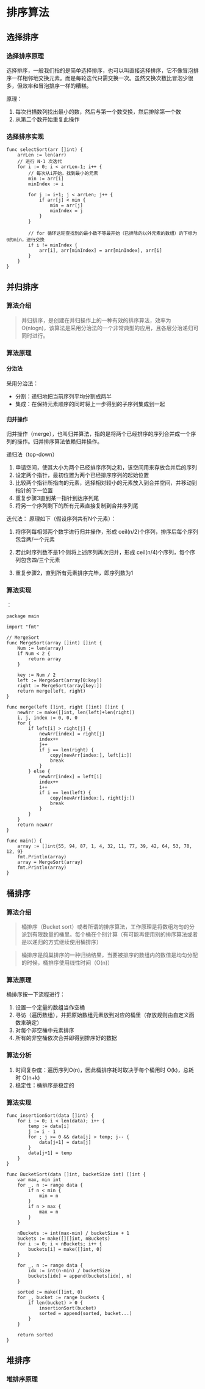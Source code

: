 # 排序算法

## 选择排序
### 选择排序原理

选择排序，一般我们指的是简单选择排序，也可以叫直接选择排序，它不像冒泡排序一样相邻地交换元素。而是每轮迭代只需交换一次。虽然交换次数比冒泡少很多，但效率和冒泡排序一样的糟糕。

原理：
1. 每次扫描数列找出最小的数，然后与第一个数交换，然后排除第一个数
2. 从第二个数开始重复此操作

### 选择排序实现
```golang
func selectSort(arr []int) {
    arrLen := len(arr)
    // 进行 N-1 次迭代
    for i := 0; i < arrLen-1; i++ {
        // 每次从i开始，找到最小的元素
        min := arr[i]
        minIndex := i
        
        for j := i+1; j < arrLen; j++ {
            if arr[j] < min {
                min = arr[j]
                minIndex = j
            } 
        }

        // for 循环这轮查找到的最小数不等最开始（已排除的以外元素的数组）的下标为0的min，进行交换
        if i != minIndex {
            arr[i], arr[minIndex] = arr[minIndex], arr[i]
        }
    }
}
```

## 并归排序
### 算法介绍
> 并归排序，是创建在并归操作上的一种有效的排序算法，效率为 O(nlogn)，该算法是采用分治法的一个非常典型的应用，且各层分治递归可同时进行。


### 算法原理


#### 分治法
采用分治法：

* 分割：递归地把当前序列平均分割成两半
* 集成：在保持元素顺序的同时将上一步得到的子序列集成到一起

#### 归并操作

归并操作（merge），也叫归并算法，指的是将两个已经排序的序列合并成一个序列的操作。归并排序算法依赖归并操作。

递归法（top-down）
1. 申请空间，使其大小为两个已经排序序列之和，该空间用来存放合并后的序列
2. 设定两个指针，最初位置为两个已经排序序列的起始位置
3. 比较两个指针所指向的元素，选择相对较小的元素放入到合并空间，并移动到指针的下一位置
4. 重复步骤3直到某一指针到达序列尾
5. 将另一个序列剩下的所有元素直接复制到合并序列尾

迭代法：
原理如下（假设序列共有N个元素）：

1. 将序列每相邻两个数字进行归并操作，形成 ceil(n/2)个序列，排序后每个序列包含两/一个元素
2. 若此时序列数不是1个则将上述序列再次归并，形成 ceil(n/4)个序列，每个序列包含四/三个元素

3. 重复步骤2，直到所有元素排序完毕，即序列数为1

### 算法实现
：

```golang
package main

import "fmt"

// MergeSort
func MergeSort(array []int) []int {
	Num := len(array)
	if Num < 2 {
		return array
	}

	key := Num / 2
	left := MergeSort(array[0:key])
	right := MergeSort(array[key:])
	return merge(left, right)
}

func merge(left []int, right []int) []int {
	newArr := make([]int, len(left)+len(right))
	i, j, index := 0, 0, 0
	for {
		if left[i] > right[j] {
			newArr[index] = right[j]
			index++
			j++
			if j == len(right) {
				copy(newArr[index:], left[i:])
				break
			}
		} else {
			newArr[index] = left[i]
			index++
			i++
			if i == len(left) {
				copy(newArr[index:], right[j:])
				break
			}
		}
	}
	return newArr
}

func main() {
	array := []int{55, 94, 87, 1, 4, 32, 11, 77, 39, 42, 64, 53, 70, 12, 9}
	fmt.Println(array)
	array = MergeSort(array)
	fmt.Println(array)
}
```

## 桶排序

### 算法介绍
> 桶排序（Bucket sort）或者所谓的排序算法，工作原理是将数组均匀的分派到有限数量的桶里。每个桶在个别计算（有可能再使用别的排序算法或者是以递归的方式继续使用桶排序）

> 桶排序是鸽巢排序的一种归纳结果，当要被排序的数组内的数值是均匀分配的时候，桶排序使用线性时间（O(n)）

### 算法原理

桶排序按一下流程进行：
1. 设置一个定量的数组当作空桶
2. 寻访（遍历数组），并把原始数组元素放到对应的桶里（存放规则由自定义函数来确定）
3. 对每个非空桶中元素排序
4. 所有的非空桶依次合并即得到排序好的数据

### 算法分析
1. 时间复杂度：遍历序列O(n)，因此桶排序耗时取决于每个桶用时 O(k)，总耗时 O(n+k)
2. 稳定性：桶排序是稳定的

### 算法实现
```golang
func insertionSort(data []int) {
	for i := 0; i < len(data); i++ {
		temp := data[i]
		j := i - 1
		for ; j >= 0 && data[j] > temp; j-- {
			data[j+1] = data[j]
		}
		data[j+1] = temp
	}
}

func BucketSort(data []int, bucketSize int) []int {
	var max, min int
	for _, n := range data {
		if n < min {
			min = n
		}
		if n > max {
			max = n
		}
    }
    
	nBuckets := int(max-min) / bucketSize + 1
	buckets := make([][]int, nBuckets)
	for i := 0; i < nBuckets; i++ {
		buckets[i] = make([]int, 0)
	}

	for _, n := range data {
		idx := int(n-min) / bucketSize
		buckets[idx] = append(buckets[idx], n)
	}

	sorted := make([]int, 0)
	for _, bucket := range buckets {
		if len(bucket) > 0 {
			insertionSort(bucket)
			sorted = append(sorted, bucket...)
		}
	}

	return sorted
}
```

## 堆排序
### 堆排序原理

